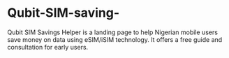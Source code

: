 # Qubit-SIM-saving-
Qubit SIM Savings Helper is a landing page to help Nigerian mobile users save money on data using eSIM/iSIM technology. It offers a free guide and consultation for early users.
